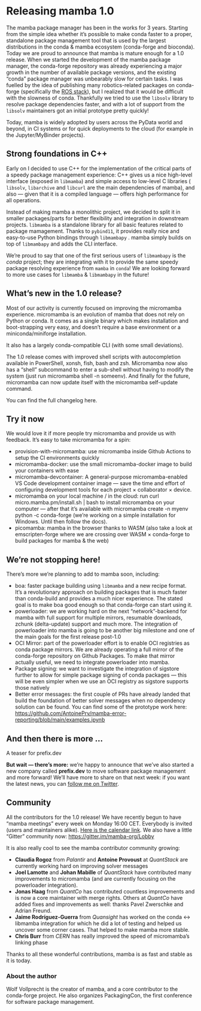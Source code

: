 # Releasing mamba 1.0

The mamba package manager has been in the works for 3 years.
Starting from the simple idea whether it’s possible to make conda faster to a proper, standalone package management tool that is used by the largest distributions in the conda & mamba ecosystem (conda-forge and bioconda).
Today we are proud to announce that mamba is mature enough for a 1.0 release.
When we started the development of the mamba package manager, the conda-forge repository was already experiencing a major growth in the number of available package versions, and the existing “conda” package manager was unbearably slow for certain tasks.
I was fuelled by the idea of publishing many robotics-related packages on conda-forge (specifically the [ROS stack](https://github.com/robostack/ros-humble)), but I realized that it would be difficult with the slowness of conda.
Thankfully we tried to use the `libsolv` library to resolve package dependencies faster, and with a lot of support from the `libsolv` maintainers got an initial prototype pretty quickly!

Today, mamba is widely adopted by users across the PyData world and beyond, in CI systems or for quick deployments to the cloud (for example in the Jupyter/MyBinder projects).

## Strong foundations in C++

Early on I decided to use C++ for the implementation of the critical parts of a speedy package management experience: C++ gives us a nice high-level interface (exposed in `libmamba`) and simple access to low-level C libraries ( `libsolv`, `libarchive` and `libcurl` are the main dependencies of mamba), and also — given that it is a compiled language — offers high performance for all operations.

Instead of making mamba a monolithic project, we decided to split it in smaller packages/parts for better flexibility and integration in downstream projects.
`libmamba` is a standalone library for all basic features related to package mamagement.
Thanks to `pybind11`, it provides really nice and easy-to-use Python bindings through `libmambapy` .
mamba simply builds on top of `libmambapy` and adds the CLI interface.

We’re proud to say that one of the first serious users of `libmambapy` is the *conda* project; they are integrating with it to provide the same speedy package resolving experience from `mamba` in `conda`!
We are looking forward to more use cases for `libmamba` & `libmambapy` in the future!

## What’s new in the 1.0 release?

Most of our activity is currently focused on improving the micromamba experience. micromamba is an evolution of mamba that does not rely on Python or conda. It comes as a single binary which makes installation and boot-strapping very easy, and doesn’t require a base environment or a miniconda/miniforge installation.

It also has a largely conda-compatible CLI (with some small deviations).

The 1.0 release comes with improved shell scripts with autocompletion available in PowerShell, xonsh, fish, bash and zsh. Micromamba now also has a “shell” subcommand to enter a sub-shell without having to modify the system (just run micromamba shell -n someenv). And finally for the future, micromamba can now update itself with the micromamba self-update command.

You can find the full changelog here.

## Try it now
We would love it if more people try micromamba and provide us with feedback. It’s easy to take micromamba for a spin:

- provision-with-micromamba: use micromamba inside Github Actions to setup the CI environments quickly
- micromamba-docker: use the small micromamba-docker image to build your containers with ease
- micromamba-devcontainer: A general-purpose micromamba-enabled VS Code development container image — save the time and effort of configuring development tools for each project × collaborator × device.
- micromamba on your local machine / in the cloud: run curl micro.mamba.pm/install.sh | bash to install micromamba on your computer — after that it’s available with micromamba create -n myenv python -c conda-forge (we’re working on a simple installation for Windows. Until then follow the docs).
- picomamba: mamba in the browser thanks to WASM (also take a look at emscripten-forge where we are crossing over WASM × conda-forge to build packages for mamba & the web)

## We’re not stopping here!
There’s more we’re planning to add to mamba soon, including:

- boa: faster package building using `libmamba` and a new recipe format. It’s a revolutionary approach on building packages that is much faster than conda-build and provides a much nicer experience. The stated goal is to make boa good enough so that conda-forge can start using it.
- powerloader: we are working hard on the next “network”-backend for mamba with full support for multiple mirrors, resumable downloads, zchunk (delta-update) support and much more. The integration of powerloader into mamba is going to be another big milestone and one of the main goals for the first release post-1.0
- OCI Mirror: part of the powerloader effort is to enable OCI registries as conda package mirrors. We are already operating a full mirror of the conda-forge repository on Github Packages. To make that mirror actually useful, we need to integrate powerloader into mamba.
- Package signing: we want to investigate the integration of sigstore further to allow for simple package signing of conda packages — this will be even simpler when we use an OCI registry as sigstore supports those natively
- Better error messages: the first couple of PRs have already landed that build the foundation of better solver messages when no dependency solution can be found. You can find some of the prototype work here: https://github.com/AntoinePrv/mamba-error-reporting/blob/main/examples.ipynb

## And then there is more …
A teaser for prefix.dev

**But wait — there’s more:** we’re happy to announce that we’ve also started a new company called **prefix.dev** to move software package management and more forward!
We’ll have more to share on that next week: if you want the latest news, you can [follow me on Twitter](https://twitter.com/wuoulf).

## Community

All the contributors for the 1.0 release!
We have recently begun to have “mamba meetings” every week on Monday 16:00 CET.
Everybody is invited (users and maintainers alike).
[Here is the calendar link](https://calendar.google.com/calendar/u/0?cid=YWIzanJmcGVkZTBrcTB1YnNyb2U4MmNkMDBAZ3JvdXAuY2FsZW5kYXIuZ29vZ2xlLmNvbQ).
We also have a little “Gitter” community now: https://gitter.im/mamba-org/Lobby

It is also really cool to see the mamba contributor community growing:

- **Claudia Rogoz** from *Palantir* and **Antoine Provoust** at *QuantStack* are currently working hard on improving solver messages
- **Joel Lamotte** and **Johan Mabille** of *QuantStack* have contributed many improvements to micromamba (and are currently focusing on the powerloader integration).
- **Jonas Haag** from *QuantCo* has contributed countless improvements and is now a core maintainer with merge rights. Others at *QuantCo* have added fixes and improvements as well: thanks Pavel Zwerschke and Adrian Freund.
- **Jaime Rodríguez-Guerra** from *Quansight* has worked on the conda ↔ libmamba integration for which he did a lot of testing and helped us uncover some corner cases. That helped to make mamba more stable.
- **Chris Burr** from *CERN* has really improved the speed of micromamba’s linking phase

Thanks to all these wonderful contributions, mamba is as fast and stable as it is today.

### About the author


Wolf Vollprecht is the creator of mamba, and a core contributor to the conda-forge project. He also organizes PackagingCon, the first conference for software package management.

